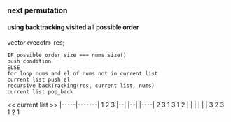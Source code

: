 ### next permutation

#### using backtracking visited all possible order

vector<vecotr<int>> res;

```
IF possible order size === nums.size()
push condition 
ELSE
for loop nums and el of nums not in current list
current list push el
recursive backTracking(res, current list, nums)
current list pop_back
```
<< current list >>
|-----|-------|
1     2       3
|--|  |--|    |----|
2  3  1  3    1    2
|  |  |  |    |    |
3  2  3  1    2    1
